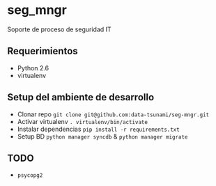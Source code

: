 seg_mngr
========

Soporte de proceso de seguridad IT

Requerimientos
-------------

* Python 2.6
* virtualenv

Setup del ambiente de desarrollo
------------------------------

* Clonar repo `git clone git@github.com:data-tsunami/seg-mngr.git`
* Activar virtualenv `. virtualenv/bin/activate`
* Instalar dependencias `pip install -r requirements.txt`
* Setup BD `python manager syncdb` & `python manager migrate`

TODO
----

* `psycopg2`

